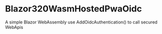 # Blazor320WasmHostedPwaOidc
A simple Blazor WebAssembly use AddOidcAuthentication() to call secured WebApis
